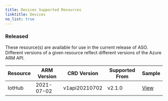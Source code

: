 ```yaml
---
title: Devices Supported Resources
linktitle: Devices
no_list: true
---
```

### Released

These resource(s) are available for use in the current release of ASO. Different versions of a given resource reflect different versions of the Azure ARM API.


| Resource | ARM Version | CRD Version   | Supported From | Sample                                                                                                               |
|----------|-------------|---------------|----------------|----------------------------------------------------------------------------------------------------------------------|
| IotHub   | 2021-07-02  | v1api20210702 | v2.1.0         | [View](https://github.com/Azure/azure-service-operator/tree/main/v2/samples/devices/v1api/v1api20210702_iothub.yaml) |

